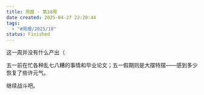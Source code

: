 ```yaml
---
title: 周报 - 第18周
date created: 2025-04-27 22:20:44
tags:
  - "#周报/2025/18"
status: Finished
---
```


这一周并没有什么产出（

五一前在忙各种乱七八糟的事情和毕业论文；五一假期则是大摆特摆——感到多少恢复了些许元气。

继续战斗吧。
